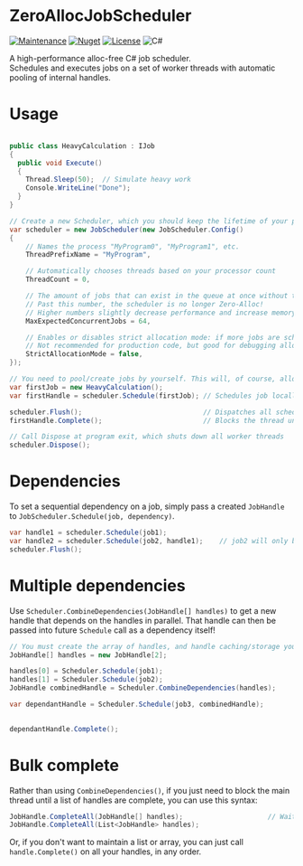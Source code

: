 # ZeroAllocJobScheduler
[![Maintenance](https://img.shields.io/badge/Maintained%3F-yes-green.svg?style=for-the-badge)](https://GitHub.com/Naereen/StrapDown.js/graphs/commit-activity)
[![Nuget](https://img.shields.io/nuget/v/ZeroAllocJobScheduler?style=for-the-badge)](https://www.nuget.org/packages/ZeroAllocJobScheduler/)
[![License](https://img.shields.io/badge/License-Apache_2.0-blue.svg?style=for-the-badge)](https://opensource.org/licenses/Apache-2.0)
![C#](https://img.shields.io/badge/c%23-%23239120.svg?style=for-the-badge&logo=c-sharp&logoColor=white)

A high-performance alloc-free C# job scheduler.  
Schedules and executes jobs on a set of worker threads with automatic pooling of internal handles.

# Usage

```csharp

public class HeavyCalculation : IJob
{
  public void Execute()
  {
    Thread.Sleep(50);  // Simulate heavy work
    Console.WriteLine("Done");
  }
}

// Create a new Scheduler, which you should keep the lifetime of your program. This is the only API call that will allocate or generate garbage.
var scheduler = new JobScheduler(new JobScheduler.Config()
{
    // Names the process "MyProgram0", "MyProgram1", etc.
    ThreadPrefixName = "MyProgram",

    // Automatically chooses threads based on your processor count
    ThreadCount = 0,

    // The amount of jobs that can exist in the queue at once without the scheduler spontaneously allocating and generating garbage.
    // Past this number, the scheduler is no longer Zero-Alloc!
    // Higher numbers slightly decrease performance and increase memory consumption, so keep this on the lowest possible end for your application.
    MaxExpectedConcurrentJobs = 64,

    // Enables or disables strict allocation mode: if more jobs are scheduled at once than MaxExpectedConcurrentJobs, it throws an error.
    // Not recommended for production code, but good for debugging allocation issues.
    StrictAllocationMode = false,
});

// You need to pool/create jobs by yourself. This will, of course, allocate, so cache and reuse the jobs.
var firstJob = new HeavyCalculation();  
var firstHandle = scheduler.Schedule(firstJob); // Schedules job locally

scheduler.Flush();                              // Dispatches all scheduled jobs to the worker threads
firstHandle.Complete();                         // Blocks the thread until the job is complete.

// Call Dispose at program exit, which shuts down all worker threads
scheduler.Dispose();                
```

# Dependencies

To set a sequential dependency on a job, simply pass a created `JobHandle` to `JobScheduler.Schedule(job, dependency)`.

```csharp
var handle1 = scheduler.Schedule(job1);
var handle2 = scheduler.Schedule(job2, handle1);    // job2 will only begin execution once job1 is complete!
scheduler.Flush();
```

# Multiple dependencies

Use `Scheduler.CombineDependencies(JobHandle[] handles)` to get a new handle that depends on the handles in parallel. That handle can then be passed into future `Schedule` call as a dependency itself!

```csharp
// You must create the array of handles, and handle caching/storage yourself.
JobHandle[] handles = new JobHandle[2];

handles[0] = Scheduler.Schedule(job1);
handles[1] = Scheduler.Schedule(job2);
JobHandle combinedHandle = Scheduler.CombineDependencies(handles);          // Combines all handles into the array into one

var dependantHandle = Scheduler.Schedule(job3, combinedHandle);             // job3 now depends on job1 and job2.
                                                                            // job1 and job2 can Complete() in parallel, but job3 can only run once both are complete.

dependantHandle.Complete();                                                 // Blocks the main thread until all three tasks are complete.
```


# Bulk complete

Rather than using `CombineDependencies()`, if you just need to block the main thread until a list of handles are complete, you can use this syntax:

```csharp
JobHandle.CompleteAll(JobHandle[] handles);                     // Waits for all JobHandles to finish, and blocks the main thread until they each complete (in any order)
JobHandle.CompleteAll(List<JobHandle> handles);
```

Or, if you don't want to maintain a list or array, you can just call `handle.Complete()` on all your handles, in any order.

